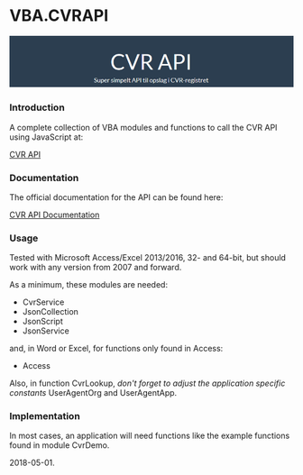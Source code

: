 # VBA.CVRAPI #
![General](https://raw.githubusercontent.com/CactusData/VBA.CVRAPI/master/images/cvrapi.png)

### Introduction ###
A complete collection of VBA modules and functions to call the CVR API using JavaScript at:

   [CVR API](http://cvrapi.dk)
      
### Documentation ###
The official documentation for the API can be found here:

   [CVR API Documentation](http://cvrapi.dk/documentation)

### Usage ###
Tested with Microsoft Access/Excel 2013/2016, 32- and 64-bit, but should work with any version from 2007 and forward.

As a minimum, these modules are needed:

*    CvrService 
*    JsonCollection 
*    JsonScript 
*    JsonService
   
and, in Word or Excel, for functions only found in Access:

*    Access

Also, in function CvrLookup, *don't forget to adjust the application specific constants* UserAgentOrg and UserAgentApp.

### Implementation ###
In most cases, an application will need functions like the example functions found in module CvrDemo.

2018-05-01.

